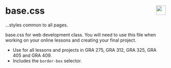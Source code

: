 # base.css <img src="http://www.dondempsey.com/assets/dd-logo-red.svg" width="30px" align="right">
...styles common to all pages.

base.css for web development class. You will need to use this file when working on your online lessons and creating your final project.

- Use for all lessons and projects in GRA 275, GRA 312, GRA 325, GRA 405 and GRA 409.
- Includes the ```border-box``` selector.
